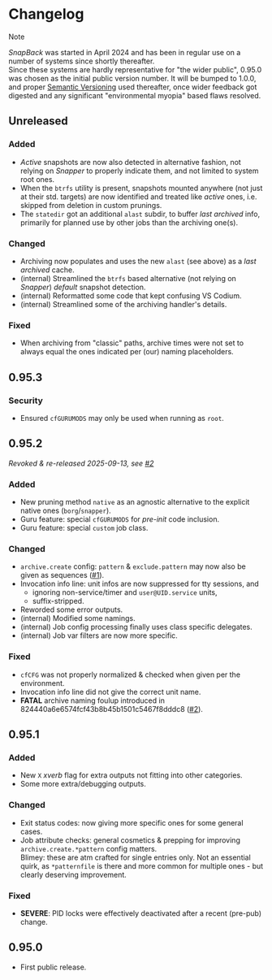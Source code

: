 # Changelog

>[!NOTE]
>*SnapBack* was started in April 2024 and has been in regular use on a number of systems since shortly thereafter.  
>Since these systems are hardly representative for "the wider public", 0.95.0 was chosen as the initial public version number.
It will be bumped to 1.0.0, and proper [Semantic Versioning](https://semver.org/spec/v2.0.0.html) used thereafter,
once wider feedback got digested and any significant "environmental myopia" based flaws resolved.

<!--
## VERSION
- Nothing yet.
### Added
### Changed
### Depracated
### Removed
### Fixed
### Security
### Contributors
-->


## Unreleased

### Added
- *Active* snapshots are now also detected in alternative fashion, not relying on *Snapper* to properly indicate them,
and not limited to system root ones.
- When the `btrfs` utility is present, snapshots mounted anywhere (not just at their std. targets)
are now identified and treated like *active* ones, i.e. skipped from deletion in custom prunings.
- The `statedir` got an additional `alast` subdir, to buffer *last archived* info, primarily for planned use by other
jobs than the archiving one(s).

### Changed
- Archiving now populates and uses the new `alast` (see above) as a *last archived* cache.
- (internal) Streamlined the `btrfs` based alternative (not relying on *Snapper*) *default* snapshot detection.
- (internal) Reformatted some code that kept confusing VS Codium.
- (internal) Streamlined some of the archiving handler's details.

### Fixed
- When archiving from "classic" paths, archive times were not set to always equal the ones indicated per (our) naming placeholders.


## 0.95.3

### Security
- Ensured `cfGURUMODS` may only be used when running as `root`.


## 0.95.2

*Revoked & re-released 2025-09-13, see [#2][2]*

### Added
- New pruning method `native` as an agnostic alternative to the explicit native ones (`borg`/`snapper`).
- Guru feature: special `cfGURUMODS` for *pre-init* code inclusion.
- Guru feature: special `custom` job class.

### Changed
- `archive.create` config: `pattern` & `exclude.pattern` may now also be given as sequences ([#1][1]).
- Invocation info line: unit infos are now suppressed for tty sessions, and
  - ignoring non-service/timer and `user@UID.service` units,
  - suffix-stripped.
- Reworded some error outputs.
- (internal) Modified some namings.
- (internal) Job config processing finally uses class specific delegates.
- (internal) Job var filters are now more specific.

### Fixed
- `cfCFG` was not properly normalized & checked when given per the environment.
- Invocation info line did not give the correct unit name.
- **FATAL** archive naming foulup introduced in 824440a6e6574fcf43b8b45b1501c5467f8dddc8 ([#2][2]).


[1]: https://codeberg.org/rpnid/snapback/issues/1
[2]: https://codeberg.org/rpnid/snapback/issues/2


## 0.95.1

### Added
- New `X` *xverb* flag for extra outputs not fitting into other categories.
- Some more extra/debugging outputs.

### Changed
- Exit status codes: now giving more specific ones for some general cases.
- Job attribute checks: general cosmetics & prepping for improving `archive.create.*pattern` config matters.  
Blimey: these are atm crafted for single entries only. Not an essential quirk, as `*patternfile` is there and more common for multiple ones - but clearly deserving improvement.

### Fixed
- **SEVERE**: PID locks were effectively deactivated after a recent (pre-pub) change.


## 0.95.0
- First public release.

